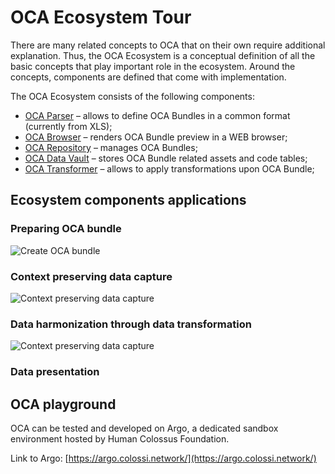 # OCA Ecosystem Tour

There are many related concepts to OCA that on their own require additional explanation. Thus, the OCA Ecosystem is a conceptual definition of all the basic concepts that play important role in the ecosystem. Around the concepts, components are defined that come with implementation.

The OCA Ecosystem consists of the following components:
- [OCA Parser](/ecosystem/oca-parser) – allows to define OCA Bundles in a common format (currently from XLS);
- [OCA Browser](/ecosystem/oca-browser) – renders OCA Bundle preview in a WEB browser;
- [OCA Repository](/ecosystem/oca-repository) – manages OCA Bundles;
- [OCA Data Vault](/ecosystem/oca-data-vault) – stores OCA Bundle related assets and code tables;
- [OCA Transformer](/ecosystem/oca-transformer) – allows to apply transformations upon OCA Bundle;

## Ecosystem components applications

### Preparing OCA bundle

![Create OCA bundle](/images/create-oca-bundle.png)

### Context preserving data capture

![Context preserving data capture](/images/cont-pres-data-capture.png)

### Data harmonization through data transformation

![Context preserving data capture](/images/oca-transformation.png)

### Data presentation

## OCA playground

OCA can be tested and developed on Argo, a dedicated sandbox environment hosted
by Human Colossus Foundation.

Link to Argo: [https://argo.colossi.network/](https://argo.colossi.network/)
